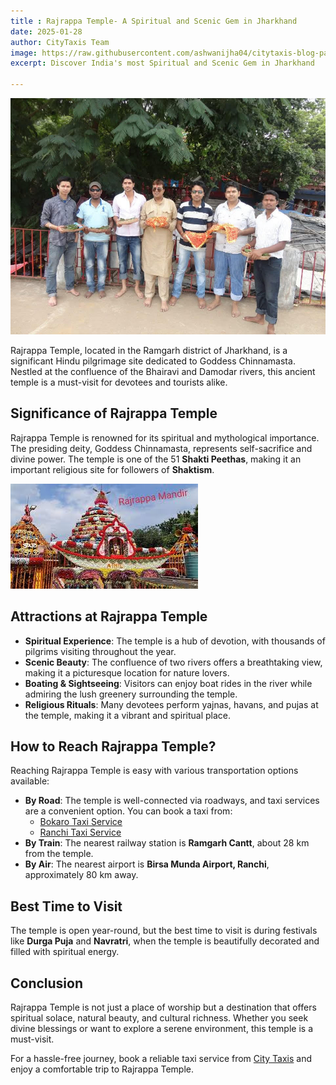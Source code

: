 ```yaml
---
title : Rajrappa Temple- A Spiritual and Scenic Gem in Jharkhand
date: 2025-01-28  
author: CityTaxis Team  
image: https://raw.githubusercontent.com/ashwanijha04/citytaxis-blog-page/main/images/rajrappa-temple-jharkhand.jpg
excerpt: Discover India's most Spiritual and Scenic Gem in Jharkhand  

---
```


![Rajrappa Temple](https://raw.githubusercontent.com/ashwanijha04/citytaxis-blog-page/main/images/temple1.jpg)

Rajrappa Temple, located in the Ramgarh district of Jharkhand, is a significant Hindu pilgrimage site dedicated to Goddess Chinnamasta. Nestled at the confluence of the Bhairavi and Damodar rivers, this ancient temple is a must-visit for devotees and tourists alike.

## Significance of Rajrappa Temple

Rajrappa Temple is renowned for its spiritual and mythological importance. The presiding deity, Goddess Chinnamasta, represents self-sacrifice and divine power. The temple is one of the 51 **Shakti Peethas**, making it an important religious site for followers of **Shaktism**.

![Rajrappa Temple](https://raw.githubusercontent.com/ashwanijha04/citytaxis-blog-page/main/images/temple.jpg)

## Attractions at Rajrappa Temple

- **Spiritual Experience**: The temple is a hub of devotion, with thousands of pilgrims visiting throughout the year.
- **Scenic Beauty**: The confluence of two rivers offers a breathtaking view, making it a picturesque location for nature lovers.
- **Boating & Sightseeing**: Visitors can enjoy boat rides in the river while admiring the lush greenery surrounding the temple.
- **Religious Rituals**: Many devotees perform yajnas, havans, and pujas at the temple, making it a vibrant and spiritual place.

## How to Reach Rajrappa Temple?

Reaching Rajrappa Temple is easy with various transportation options available:

- **By Road**: The temple is well-connected via roadways, and taxi services are a convenient option. You can book a taxi from:
  - [Bokaro Taxi Service](https://citytaxis.in/bokaro-taxi-service)
  - [Ranchi Taxi Service](https://citytaxis.in/ranchi-taxi-service)
- **By Train**: The nearest railway station is **Ramgarh Cantt**, about 28 km from the temple.
- **By Air**: The nearest airport is **Birsa Munda Airport, Ranchi**, approximately 80 km away.

## Best Time to Visit

The temple is open year-round, but the best time to visit is during festivals like **Durga Puja** and **Navratri**, when the temple is beautifully decorated and filled with spiritual energy.

## Conclusion

Rajrappa Temple is not just a place of worship but a destination that offers spiritual solace, natural beauty, and cultural richness. Whether you seek divine blessings or want to explore a serene environment, this temple is a must-visit.

For a hassle-free journey, book a reliable taxi service from [City Taxis](https://citytaxis.in/) and enjoy a comfortable trip to Rajrappa Temple.
```

